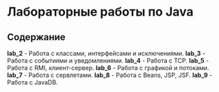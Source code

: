 # Лабораторные работы по Java

## Содержание

**lab_2** - Работа с классами, интерфейсами и исключениями.
**lab_3** - Работа с событиями и уведомлениями.
**lab_4** - Работа с TCP.
**lab_5** - Работа с RMI, клиент-сервер.
**lab_6** - Работа с графикой и потоками.
**lab_7** - Работа с сервлетами.
**lab_8** - Работа с Beans, JSP, JSF.
**lab_9** - Работа с JavaDB.

